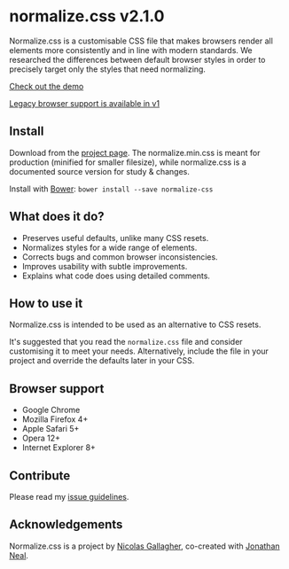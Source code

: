 # normalize.css v2.1.0

Normalize.css is a customisable CSS file that makes browsers render all
elements more consistently and in line with modern standards. We researched the
differences between default browser styles in order to precisely target only
the styles that need normalizing.

[Check out the demo](http://necolas.github.com/normalize.css/2.1.0/test.html)

[Legacy browser support is available in v1](https://github.com/necolas/normalize.css/tree/v1)

## Install

Download from the [project page](http://necolas.github.com/normalize.css/).
The normalize.min.css is meant for production (minified for smaller filesize),
while normalize.css is a documented source version for study & changes.

Install with [Bower](http://twitter.github.com/bower/): `bower install --save normalize-css`

## What does it do?

* Preserves useful defaults, unlike many CSS resets.
* Normalizes styles for a wide range of elements.
* Corrects bugs and common browser inconsistencies.
* Improves usability with subtle improvements.
* Explains what code does using detailed comments.

## How to use it

Normalize.css is intended to be used as an alternative to CSS resets.

It's suggested that you read the `normalize.css` file and consider customising
it to meet your needs. Alternatively, include the file in your project and
override the defaults later in your CSS.

## Browser support

* Google Chrome
* Mozilla Firefox 4+
* Apple Safari 5+
* Opera 12+
* Internet Explorer 8+

## Contribute

Please read my [issue
guidelines](https://github.com/necolas/issue-guidelines).

## Acknowledgements

Normalize.css is a project by [Nicolas Gallagher](https://github.com/necolas),
co-created with [Jonathan Neal](https://github.com/jonathantneal).
